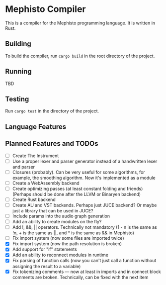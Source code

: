 # Mephisto Compiler

This is a compiler for the Mephisto programming language. It is written in Rust.

## Building

To build the compiler, run `cargo build` in the root directory of the project.

## Running

TBD

## Testing

Run `cargo test` in the directory of the project.

## Language Features

## Planned Features and TODOs

* [ ] Create The Instrument
* [ ] Use a proper lexer and parser generator instead of a handwritten lexer and parser
* [ ] Closures (probably). Can be very useful for some algorithms, for example, the smoothing algorithm. Now it's implemented as a module
* [ ] Create a WebAssembly backend
* [ ] Create optimizing passes (at least constant folding and friends) (Perhaps should be done after the LLVM or Binaryen backend)
* [ ] Create Rust backend
* [ ] Create AU and VST backends. Perhaps just JUCE backend? Or maybe just a library that can be used in JUCE?
* [ ] Include params into the audio graph generation
* [ ] Add an ability to create modules on the fly?
* [ ] Add !, &&, || operators. Technically not mandatory (1 - n is the same as !n, + is the same as ||, and * is the same as && in Mephisto)
* [ ] Fix import system (now some files are imported twice)
* [x] Fix import system (now the path resolution is broken)
* [x] Add support for "if" statements
* [x] Add an ability to reconnect modules in runtime
* [x] Fix parsing of function calls (now you can't just call a function without assigning the result to a variable)
* [x] Fix tokenizing comments — now at least in imports and in connect block comments are broken. Technically, can be fixed with the next item
